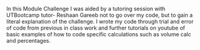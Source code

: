 In this Module Challenge I was aided by a tutoring session with UTBootcamp tutor- Reshaan Gareeb not to go over my code, but to gain a literal explanation of the challenge. 
I wrote my code through trial and error of code from previous in class work and further tutorials on youtube of basic examples of how to code specific calculations such as volume calc and percentages. 
